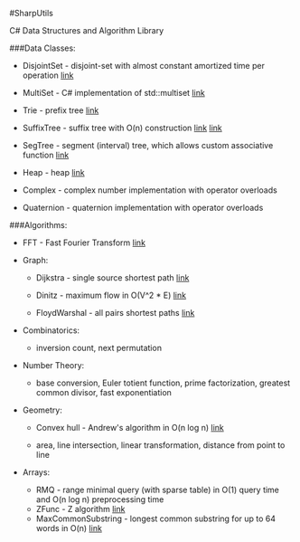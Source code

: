 #SharpUtils

C# Data Structures and Algorithm Library

###Data Classes:

- DisjointSet - disjoint-set with almost constant amortized time per operation [link](http://en.wikipedia.org/wiki/Disjoint-set_data_structure)

- MultiSet<T> - C# implementation of std::multiset [link](http://www.cplusplus.com/reference/set/multiset/)

- Trie<T> - prefix tree [link](http://en.wikipedia.org/wiki/Trie)

- SuffixTree<T> - suffix tree with O(n) construction [link](http://www.cise.ufl.edu/~sahni/dsaaj/enrich/c16/suffix.htm) [link](http://stackoverflow.com/questions/9452701/ukkonens-suffix-tree-algorithm-in-plain-english)

- SegTree<T> - segment (interval) tree, which allows custom associative function [link](http://en.wikipedia.org/wiki/Segment_tree)

- Heap<T> - heap [link](http://en.wikipedia.org/wiki/Heap_(data_structure))
	
- Complex - complex number implementation with operator overloads

- Quaternion - quaternion implementation with operator overloads

###Algorithms:
	
- FFT - Fast Fourier Transform [link](http://en.wikipedia.org/wiki/Fast_Fourier_transform)
	
- Graph:
  - Dijkstra - single source shortest path [link](http://en.wikipedia.org/wiki/Dijkstra's_algorithm)

  - Dinitz - maximum flow in O(V^2 * E) [link](http://en.wikipedia.org/wiki/Dinic's_algorithm)

  - FloydWarshal - all pairs shortest paths [link](http://en.wikipedia.org/wiki/Floyd%E2%80%93Warshall_algorithm)
		
- Combinatorics: 
  - inversion count, next permutation
		
- Number Theory:
  - base conversion, Euler totient function, prime factorization, greatest common divisor, fast exponentiation
	
- Geometry:
  - Convex hull - Andrew's algorithm in O(n log n) [link](http://en.wikibooks.org/wiki/Algorithm_Implementation/Geometry/Convex_hull/Monotone_chain)
  
  - area, line intersection, linear transformation, distance from point to line

- Arrays:
  - RMQ - range minimal query (with sparse table) in O(1) query time and O(n log n) preprocessing time
  - ZFunc - Z algorithm [link](http://codeforces.com/blog/entry/3107)
  - MaxCommonSubstring - longest common substring for up to 64 words in O(n) [link](http://en.wikipedia.org/wiki/Longest_common_substring_problem)
				
